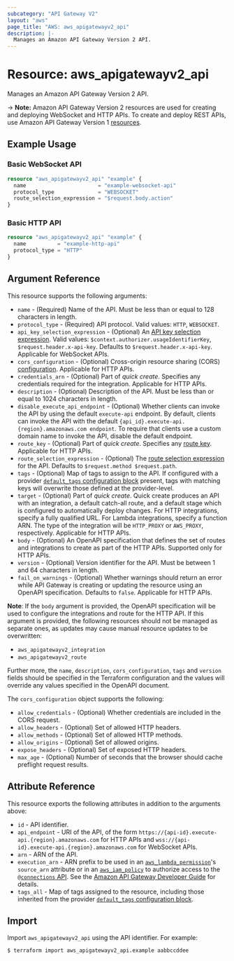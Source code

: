 ```yaml
---
subcategory: "API Gateway V2"
layout: "aws"
page_title: "AWS: aws_apigatewayv2_api"
description: |-
  Manages an Amazon API Gateway Version 2 API.
---
```


# Resource: aws_apigatewayv2_api

Manages an Amazon API Gateway Version 2 API.

-> **Note:** Amazon API Gateway Version 2 resources are used for creating and deploying WebSocket and HTTP APIs. To create and deploy REST APIs, use Amazon API Gateway Version 1 [resources](/docs/providers/aws/r/api_gateway_rest_api.html).

## Example Usage

### Basic WebSocket API

```terraform
resource "aws_apigatewayv2_api" "example" {
  name                       = "example-websocket-api"
  protocol_type              = "WEBSOCKET"
  route_selection_expression = "$request.body.action"
}
```

### Basic HTTP API

```terraform
resource "aws_apigatewayv2_api" "example" {
  name          = "example-http-api"
  protocol_type = "HTTP"
}
```

## Argument Reference

This resource supports the following arguments:

* `name` - (Required) Name of the API. Must be less than or equal to 128 characters in length.
* `protocol_type` - (Required) API protocol. Valid values: `HTTP`, `WEBSOCKET`.
* `api_key_selection_expression` - (Optional) An [API key selection expression](https://docs.aws.amazon.com/apigateway/latest/developerguide/apigateway-websocket-api-selection-expressions.html#apigateway-websocket-api-apikey-selection-expressions).
Valid values: `$context.authorizer.usageIdentifierKey`, `$request.header.x-api-key`. Defaults to `$request.header.x-api-key`.
Applicable for WebSocket APIs.
* `cors_configuration` - (Optional) Cross-origin resource sharing (CORS) [configuration](https://docs.aws.amazon.com/apigateway/latest/developerguide/http-api-cors.html). Applicable for HTTP APIs.
* `credentials_arn` - (Optional) Part of _quick create_. Specifies any credentials required for the integration. Applicable for HTTP APIs.
* `description` - (Optional) Description of the API. Must be less than or equal to 1024 characters in length.
* `disable_execute_api_endpoint` - (Optional) Whether clients can invoke the API by using the default `execute-api` endpoint.
By default, clients can invoke the API with the default `{api_id}.execute-api.{region}.amazonaws.com endpoint`.
To require that clients use a custom domain name to invoke the API, disable the default endpoint.
* `route_key` - (Optional) Part of _quick create_. Specifies any [route key](https://docs.aws.amazon.com/apigateway/latest/developerguide/http-api-develop-routes.html). Applicable for HTTP APIs.
* `route_selection_expression` - (Optional) The [route selection expression](https://docs.aws.amazon.com/apigateway/latest/developerguide/apigateway-websocket-api-selection-expressions.html#apigateway-websocket-api-route-selection-expressions) for the API.
Defaults to `$request.method $request.path`.
* `tags` - (Optional) Map of tags to assign to the API. If configured with a provider [`default_tags` configuration block](https://registry.terraform.io/providers/hashicorp/aws/latest/docs#default_tags-configuration-block) present, tags with matching keys will overwrite those defined at the provider-level.
* `target` - (Optional) Part of _quick create_. Quick create produces an API with an integration, a default catch-all route, and a default stage which is configured to automatically deploy changes.
For HTTP integrations, specify a fully qualified URL. For Lambda integrations, specify a function ARN.
The type of the integration will be `HTTP_PROXY` or `AWS_PROXY`, respectively. Applicable for HTTP APIs.
* `body` - (Optional) An OpenAPI specification that defines the set of routes and integrations to create as part of the HTTP APIs. Supported only for HTTP APIs.
* `version` - (Optional) Version identifier for the API. Must be between 1 and 64 characters in length.
* `fail_on_warnings` - (Optional) Whether warnings should return an error while API Gateway is creating or updating the resource using an OpenAPI specification. Defaults to `false`. Applicable for HTTP APIs.

__Note__: If the `body` argument is provided, the OpenAPI specification will be used to configure the integrations and route for the HTTP API. If this argument is provided, the following resources should not be managed as separate ones, as updates may cause manual resource updates to be overwritten:

* `aws_apigatewayv2_integration`
* `aws_apigatewayv2_route`

Further more, the `name`, `description`, `cors_configuration`, `tags` and `version` fields should be specified in the Terraform configuration and the values will override any values specified in the OpenAPI document.

The `cors_configuration` object supports the following:

* `allow_credentials` - (Optional) Whether credentials are included in the CORS request.
* `allow_headers` - (Optional) Set of allowed HTTP headers.
* `allow_methods` - (Optional) Set of allowed HTTP methods.
* `allow_origins` - (Optional) Set of allowed origins.
* `expose_headers` - (Optional) Set of exposed HTTP headers.
* `max_age` - (Optional) Number of seconds that the browser should cache preflight request results.

## Attribute Reference

This resource exports the following attributes in addition to the arguments above:

* `id` - API identifier.
* `api_endpoint` - URI of the API, of the form `https://{api-id}.execute-api.{region}.amazonaws.com` for HTTP APIs and `wss://{api-id}.execute-api.{region}.amazonaws.com` for WebSocket APIs.
* `arn` - ARN of the API.
* `execution_arn` - ARN prefix to be used in an [`aws_lambda_permission`](/docs/providers/aws/r/lambda_permission.html)'s `source_arn` attribute
or in an [`aws_iam_policy`](/docs/providers/aws/r/iam_policy.html) to authorize access to the [`@connections` API](https://docs.aws.amazon.com/apigateway/latest/developerguide/apigateway-how-to-call-websocket-api-connections.html).
See the [Amazon API Gateway Developer Guide](https://docs.aws.amazon.com/apigateway/latest/developerguide/apigateway-websocket-control-access-iam.html) for details.
* `tags_all` - Map of tags assigned to the resource, including those inherited from the provider [`default_tags` configuration block](https://registry.terraform.io/providers/hashicorp/aws/latest/docs#default_tags-configuration-block).

## Import

Import `aws_apigatewayv2_api` using the API identifier. For example:

```
$ terraform import aws_apigatewayv2_api.example aabbccddee
```
